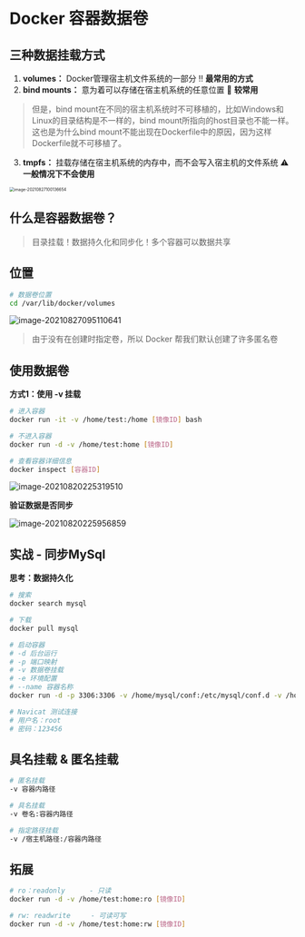 # Docker 容器数据卷



## 三种数据挂载方式

1. **volumes：** Docker管理宿主机文件系统的一部分  ‼️ **最常用的方式**
2. **bind mounts：** 意为着可以存储在宿主机系统的任意位置 🌛 **较常用**

> 但是，bind mount在不同的宿主机系统时不可移植的，比如Windows和Linux的目录结构是不一样的，bind mount所指向的host目录也不能一样。这也是为什么bind mount不能出现在Dockerfile中的原因，因为这样Dockerfile就不可移植了。

3. **tmpfs：** 挂载存储在宿主机系统的内存中，而不会写入宿主机的文件系统  ⚠️ **一般情况下不会使用**

<img src="http://cdn.wangdaoo.com/image-20210827100136654.png" alt="image-20210827100136654" style="zoom:50%;" />



## 什么是容器数据卷？

> 目录挂载！数据持久化和同步化！多个容器可以数据共享



## 位置

```bash
# 数据卷位置
cd /var/lib/docker/volumes
```

![image-20210827095110641](http://cdn.wangdaoo.com/image-20210827095110641.png)

> 由于没有在创建时指定卷，所以 Docker 帮我们默认创建了许多匿名卷





## 使用数据卷



**方式1：使用 -v 挂载**

```bash
# 进入容器
docker run -it -v /home/test:/home [镜像ID] bash

# 不进入容器
docker run -d -v /home/test:home [镜像ID]

# 查看容器详细信息
docker inspect [容器ID]
```

![image-20210820225319510](http://cdn.wangdaoo.com/image-20210820225319510.png)



**验证数据是否同步**

![image-20210820225956859](http://cdn.wangdaoo.com/image-20210820225956859.png)



## 实战 - 同步MySql



**思考：数据持久化**

```bash
# 搜索
docker search mysql

# 下载
docker pull mysql

# 启动容器
# -d 后台运行
# -p 端口映射
# -v 数据卷挂载
# -e 环境配置
# --name 容器名称
docker run -d -p 3306:3306 -v /home/mysql/conf:/etc/mysql/conf.d -v /home/mysql/data:/var/lib/mysql -e MYSQL_ROOT_PASSWORD=123456 --name [容器名] [镜像ID]

# Navicat 测试连接
# 用户名：root
# 密码：123456
```



## 具名挂载 & 匿名挂载

```bash
# 匿名挂载
-v 容器内路径

# 具名挂载
-v 卷名:容器内路径

# 指定路径挂载
-v /宿主机路径:/容器内路径
```



## 拓展

```bash
# ro：readonly      - 只读
docker run -d -v /home/test:home:ro [镜像ID]

# rw: readwrite     - 可读可写
docker run -d -v /home/test:home:rw [镜像ID]
```

